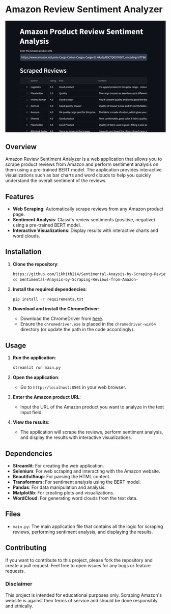 # Amazon Review Sentiment Analyzer

![Amazon Review Sentiment Analyzer](image.png)

## Overview

Amazon Review Sentiment Analyzer is a web application that allows you to scrape product reviews from Amazon and perform sentiment analysis on them using a pre-trained BERT model. The application provides interactive visualizations such as bar charts and word clouds to help you quickly understand the overall sentiment of the reviews.

## Features

- **Web Scraping**: Automatically scrape reviews from any Amazon product page.
- **Sentiment Analysis**: Classify review sentiments (positive, negative) using a pre-trained BERT model.
- **Interactive Visualizations**: Display results with interactive charts and word clouds.

## Installation

1. **Clone the repository**:
    ```bash
    https://github.com/likhith214/Sentimental-Anaysis-by-Scraping-Reviews-from-Amazon-.git
    cd Sentimental-Anaysis-by-Scraping-Reviews-from-Amazon-
    ```

2. **Install the required dependencies**:
    ```bash
    pip install -r requirements.txt
    ```

3. **Download and install the ChromeDriver**:
    - Download the ChromeDriver from [here](https://sites.google.com/chromium.org/driver/downloads).
    - Ensure the `chromedriver.exe` is placed in the `chromedriver-win64` directory (or update the path in the code accordingly).

## Usage

1. **Run the application**:
    ```bash
    streamlit run main.py
    ```

2. **Open the application**:
    - Go to `http://localhost:8501` in your web browser.

3. **Enter the Amazon product URL**:
    - Input the URL of the Amazon product you want to analyze in the text input field.

4. **View the results**:
    - The application will scrape the reviews, perform sentiment analysis, and display the results with interactive visualizations.


## Dependencies

- **Streamlit**: For creating the web application.
- **Selenium**: For web scraping and interacting with the Amazon website.
- **BeautifulSoup**: For parsing the HTML content.
- **Transformers**: For sentiment analysis using the BERT model.
- **Pandas**: For data manipulation and analysis.
- **Matplotlib**: For creating plots and visualizations.
- **WordCloud**: For generating word clouds from the text data.

## Files

- `main.py`: The main application file that contains all the logic for scraping reviews, performing sentiment analysis, and displaying the results.

## Contributing

If you want to contribute to this project, please fork the repository and create a pull request. Feel free to open issues for any bugs or feature requests.


### Disclaimer

This project is intended for educational purposes only. Scraping Amazon's website is against their terms of service and should be done responsibly and ethically.
